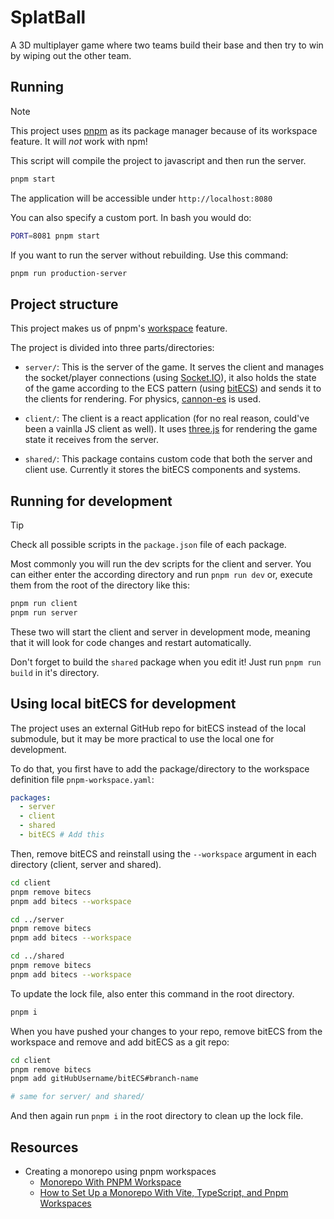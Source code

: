 # SplatBall

A 3D multiplayer game where two teams build their base and then try to win by
wiping out the other team.


## Running

> [!NOTE]
> This project uses [pnpm](https://pnpm.io/) as its package manager because of
> its workspace feature. It will *not* work with npm!

This script will compile the project to javascript and then run the server.

```sh
pnpm start
```

The application will be accessible under `http://localhost:8080`

You can also specify a custom port. In bash you would do:

```sh
PORT=8081 pnpm start
```

If you want to run the server without rebuilding. Use this command:
```sh
pnpm run production-server
```

## Project structure

This project makes us of pnpm's [workspace](https://pnpm.io/workspaces) feature.

The project is divided into three parts/directories:

- `server/`: This is the server of the game. It serves the client and manages
  the socket/player connections (using [Socket.IO](https://socket.io/)), it also
  holds the state of the game according to the ECS pattern (using
  [bitECS](https://github.com/NateTheGreatt/bitECS)) and sends it to the
  clients for rendering. For physics,
  [cannon-es](https://github.com/pmndrs/cannon-es) is used.

- `client/`: The client is a react application (for no real reason, could've
  been a vainlla JS client as well). It uses 
  [three.js](https://github.com/mrdoob/three.js/) for rendering the game state
  it receives from the server.

- `shared/`: This package contains custom code that both the server and client
  use. Currently it stores the bitECS components and systems.

## Running for development

> [!TIP]
> Check all possible scripts in the `package.json` file of each package.

Most commonly you will run the dev scripts for the client and server. You can
either enter the according directory and run `pnpm run dev` or, execute them
from the root of the directory like this:

```sh
pnpm run client
pnpm run server
```

These two will start the client and server in development mode, meaning that it
will look for code changes and restart automatically.

Don't forget to build the `shared` package when you edit it! Just run `pnpm run
build` in it's directory.

<!--For debugging, append `?debug` to the url: `http://localhost:5173/?debug`-->

## Using local bitECS for development

The project uses an external GitHub repo for bitECS instead of the local
submodule, but it may be more practical to use the local one for development.

To do that, you first have to add the package/directory to the workspace
definition file `pnpm-workspace.yaml`:

```yaml
packages:
  - server
  - client
  - shared
  - bitECS # Add this
```

Then, remove bitECS and reinstall using the `--workspace` argument in each
directory (client, server and shared).

```sh
cd client
pnpm remove bitecs
pnpm add bitecs --workspace

cd ../server
pnpm remove bitecs
pnpm add bitecs --workspace

cd ../shared
pnpm remove bitecs
pnpm add bitecs --workspace
```

To update the lock file, also enter this command in the root directory.
```sh
pnpm i
```

When you have pushed your changes to your repo, remove bitECS from the workspace and remove and add bitECS as a git repo:
```sh
cd client
pnpm remove bitecs
pnpm add gitHubUsername/bitECS#branch-name

# same for server/ and shared/
```

And then again run `pnpm i` in the root directory to clean up the lock file.

## Resources

- Creating a monorepo using pnpm workspaces
  - [Monorepo With PNPM Workspace](https://anasrar.github.io/blog/monorepo-with-pnpm-workspace/)
  - [How to Set Up a Monorepo With Vite, TypeScript, and Pnpm Workspaces]( https://hackernoon.com/how-to-set-up-a-monorepo-with-vite-typescript-and-pnpm-workspaces)
